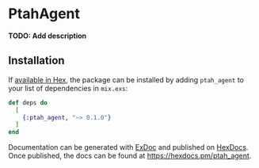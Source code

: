 # PtahAgent

**TODO: Add description**

## Installation

If [available in Hex](https://hex.pm/docs/publish), the package can be installed
by adding `ptah_agent` to your list of dependencies in `mix.exs`:

```elixir
def deps do
  [
    {:ptah_agent, "~> 0.1.0"}
  ]
end
```

Documentation can be generated with [ExDoc](https://github.com/elixir-lang/ex_doc)
and published on [HexDocs](https://hexdocs.pm). Once published, the docs can
be found at <https://hexdocs.pm/ptah_agent>.

